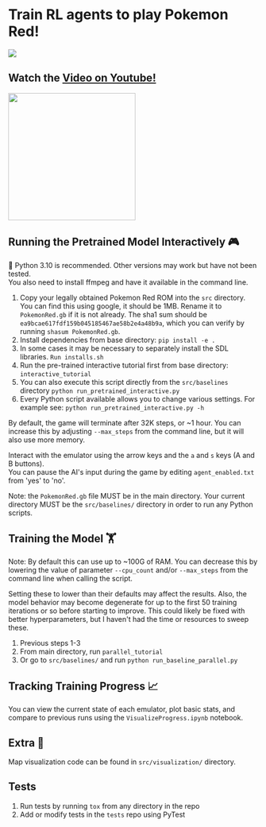 # Train RL agents to play Pokemon Red!

<a href="https://youtu.be/DcYLT37ImBY">
  <img src="/assets/poke_map.gif?raw=true">
</a>

  
## Watch the [Video on Youtube!](https://youtu.be/DcYLT37ImBY)  

<a href="https://youtu.be/DcYLT37ImBY">
  <img src="/assets/Pokemon YT5 FFFFinal.jpg?raw=true" width="256">
</a>
  
## Running the Pretrained Model Interactively 🎮  
🐍 Python 3.10 is recommended. Other versions may work but have not been tested.   
You also need to install ffmpeg and have it available in the command line.

1. Copy your legally obtained Pokemon Red ROM into the `src` directory. You can find this using google, it should be 1MB. Rename it to `PokemonRed.gb` if it is not already. The sha1 sum should be `ea9bcae617fdf159b045185467ae58b2e4a48b9a`, which you can verify by running `shasum PokemonRed.gb`.
2. Install dependencies from base directory:
```pip install -e .```
3. In some cases it may be necessary to separately install the SDL libraries.
```Run installs.sh```
4. Run the pre-trained interactive tutorial first from base directory:
```interactive_tutorial```
5. You can also execute this script directly from the `src/baselines` directory
```python run_pretrained_interactive.py```
6. Every Python script available allows you to change various settings. For example see:
```python run_pretrained_interactive.py -h```

By default, the game will terminate after 32K steps, or ~1 hour. You can increase this by adjusting `--max_steps` from the command line, but it will also use more memory. 

Interact with the emulator using the arrow keys and the `a` and `s` keys (A and B buttons).  
You can pause the AI's input during the game by editing `agent_enabled.txt` from 'yes' to 'no'.

Note: the `PokemonRed.gb` file MUST be in the main directory.
Your current directory MUST be the `src/baselines/` directory in order to run any Python scripts.

## Training the Model 🏋️ 
Note: By default this can use up to ~100G of RAM. 
You can decrease this by lowering the value of parameter `--cpu_count` and/or `--max_steps` from the command line when calling the script.

Setting these to lower than their defaults may affect the results. Also, the model behavior may become degenerate for up to the first 50 training iterations or so before starting to improve. This could likely be fixed with better hyperparameters, but I haven't had the time or resources to sweep these.

1. Previous steps 1-3
2. From main directory, run `parallel_tutorial`
3. Or go to `src/baselines/` and run ```python run_baseline_parallel.py```


## Tracking Training Progress 📈 

You can view the current state of each emulator, plot basic stats, and compare to previous runs using the `VisualizeProgress.ipynb` notebook.

## Extra 🐜
Map visualization code can be found in `src/visualization/` directory.

## Tests
1. Run tests by running `tox` from any directory in the repo
2. Add or modify tests in the `tests` repo using PyTest
